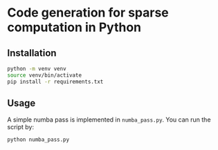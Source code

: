 # Code generation for sparse computation in Python


## Installation

```bash
python -m venv venv
source venv/bin/activate
pip install -r requirements.txt
```

## Usage
A simple numba pass is implemented in `numba_pass.py`. You can run the script by:
```bash
python numba_pass.py 
```